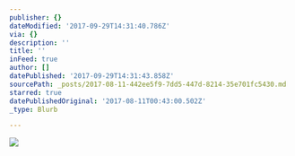 ```yaml
---
publisher: {}
dateModified: '2017-09-29T14:31:40.786Z'
via: {}
description: ''
title: ''
inFeed: true
author: []
datePublished: '2017-09-29T14:31:43.858Z'
sourcePath: _posts/2017-08-11-442ee5f9-7dd5-447d-8214-35e701fc5430.md
starred: true
datePublishedOriginal: '2017-08-11T00:43:00.502Z'
_type: Blurb

---
```

![](https://the-grid-user-content.s3-us-west-2.amazonaws.com/55fe8d37-7fe3-455d-82df-5200f88d7ac7.jpg)
